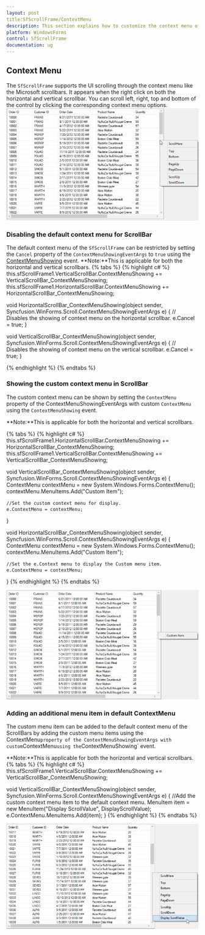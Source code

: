 ```yaml
---
layout: post
title:SfScrollFrame/ContextMenu
description: This section explains how to customize the context menu of the SfScrollFrame.
platform: WindowsForms
control: SfScrollFrame
documentation: ug
---
```


## Context Menu
The `SfScrollFrame` supports the UI scrolling through the context menu like the Microsoft scrollbars. It appears when the right click on both the horizontal and vertical scrollbar. You can scroll left, right, top and bottom of the control by clicking the corresponding context menu options. <br>
![](SfScrollFrame_images/SfScrollFrame_img7.jpg)

### Disabling the default context menu for ScrollBar
The default context menu of the `SfScrollFrame` can be restricted by setting the `Cancel` property of the `ContextMenuShowingEventArgs` to `true` using the [ContextMenuShowing](http://172.16.0.145:8080/Syncfusion.Core.WinForms/api/Syncfusion.WinForms.Scroll.ContextMenuShowingEventHandler.html) event.
**Note:**This is applicable for both the horizontal and vertical scrollbars.
{% tabs %}
{% highlight c# %}
this.sfScrollFrame1.VerticalScrollBar.ContextMenuShowing += VerticalScrollBar_ContextMenuShowing;
this.sfScrollFrame1.HorizontalScrollBar.ContextMenuShowing += HorizontalScrollBar_ContextMenuShowing;

void HorizontalScrollBar_ContextMenuShowing(object sender, Syncfusion.WinForms.Scroll.ContextMenuShowingEventArgs e)
{
    // Disables the showing of context menu on the horizontal scrollbar.
    e.Cancel = true;
}

void VerticalScrollBar_ContextMenuShowing(object sender, Syncfusion.WinForms.Scroll.ContextMenuShowingEventArgs e)
{
    // Disables the showing of context menu on the vertical scrollbar.
    e.Cancel = true;
}

{% endhighlight %}
{% endtabs %}

### Showing the custom context menu in ScrollBar
The custom context menu can be shown by setting the `ContextMenu` property of the ContextMenuShowingEventArgs with custom `ContextMenu` using the `ContextMenuShowing` event.

**Note:**This is applicable for both the horizontal and vertical scrollbars.

{% tabs %}
{% highlight c# %}
this.sfScrollFrame1.HorizontalScrollBar.ContextMenuShowing += HorizontalScrollBar_ContextMenuShowing;
this.sfScrollFrame1.VerticalScrollBar.ContextMenuShowing += VerticalScrollBar_ContextMenuShowing;

void VerticalScrollBar_ContextMenuShowing(object sender, Syncfusion.WinForms.Scroll.ContextMenuShowingEventArgs e)
{
    ContextMenu contextMenu = new System.Windows.Forms.ContextMenu();
    contextMenu.MenuItems.Add("Custom Item");

    //Set the custom context menu for display.
    e.ContextMenu = contextMenu;
}

void HorizontalScrollBar_ContextMenuShowing(object sender, Syncfusion.WinForms.Scroll.ContextMenuShowingEventArgs e)
{
    ContextMenu contextMenu = new System.Windows.Forms.ContextMenu();
    contextMenu.MenuItems.Add("Custom Item");

    //Set the e.Context menu to display the Custom menu item.
    e.ContextMenu = contextMenu;
}
{% endhighlight %}
{% endtabs %}

![](SfScrollFrame_images/SfScrollFrame_img8.jpg)

### Adding an additional menu item in default ContextMenu
The custom menu item can be added to the default context menu of the ScrollBars by adding the custom menu items using the ContextMenu` property of the ContextMenuShowingEventArgs with custom `ContextMenu` using the `ContextMenuShowing` event.

**Note:**This is applicable for both the horizontal and vertical scrollbars.
{% tabs %}
{% highlight c# %}
this.sfScrollFrame1.VerticalScrollBar.ContextMenuShowing += VerticalScrollBar_ContextMenuShowing;

void VerticalScrollBar_ContextMenuShowing(object sender, Syncfusion.WinForms.Scroll.ContextMenuShowingEventArgs e)
{
    //Add the custom context menu item to the default context menu.
    MenuItem item = new MenuItem("Display ScrollValue", DisplayScrollValue);
    e.ContextMenu.MenuItems.Add(item);
}
{% endhighlight %}
{% endtabs %}

![](SfScrollFrame_images/SfScrollFrame_img9.jpg)
